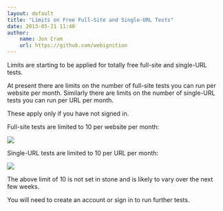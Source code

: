 ```yaml
---
layout: default
title: "Limits on Free Full-Site and Single-URL Tests"
date: 2013-05-21 11:40
author:
    name: Jon Cram
    url: https://github.com/webignition
---
```

    
Limits are starting to be applied for totally free full-site and single-URL
tests.


At present there are limits on the number of full-site tests you can
run per website per month. Similarly there are limits on the number of
single-URL tests you can run per URL per month.

These apply only if you have not signed in.

Full-site tests are limited to 10 per website per month:

![](https://i.imgur.com/Lkp1FlG.png)

Single-URL tests are limited to 10 per URL per month:

![](https://i.imgur.com/4aypO3A.png)

The above limit of 10 is not set in stone and is likely to vary over
the next few weeks.

You will need to create an account or sign in to run further tests.
